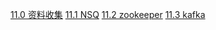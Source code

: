[11.0 资料收集](11.0%E8%B5%84%E6%96%99%E6%94%B6%E9%9B%86.md)
[11.1 NSQ](11.1NSQ.md)
[11.2 zookeeper](11.2zookeeper.md)
[11.3 kafka](11.3kafka.md)
